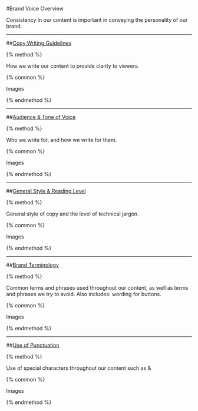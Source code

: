 #Brand Voice Overview

Consistency in our content is important in conveying the personality of our brand.

-----

##[Copy Writing Guidelines](/brand-voice/copy-writing-guidelines.md)

{% method %}

How we write our content to provide clarity to viewers.

{% common %}

Images

{% endmethod %}

-----

##[Audience &amp; Tone of Voice](/brand-voice/audience-and-tone-of-voice.md)

{% method %}

Who we write for, and how we write for them.

{% common %}

Images

{% endmethod %}

-----

##[General Style &amp; Reading Level](/brand-voice/general-style-and-reading-level.md)

{% method %}

General style of copy and the level of technical jargon.

{% common %}

Images

{% endmethod %}

-----

##[Brand Terminology](/brand-voice/brand-terminology.md)

{% method %}

Common terms and phrases used throughout our content, as well as terms and phrases we try to avoid. Also includes: wording for buttons.

{% common %}

Images

{% endmethod %}

-----

##[Use of Punctuation](/brand-voice/use-of-punctuation.md)

{% method %}

Use of special characters throughout our content such as &

{% common %}

Images

{% endmethod %}